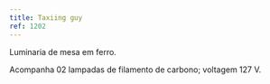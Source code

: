 ```yaml
---
title: Taxiing guy
ref: 1202
---
```


Luminaria de mesa em ferro.

Acompanha 02 lampadas de filamento de carbono; voltagem 127 V.